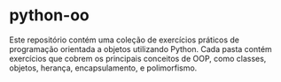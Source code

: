 # python-oo
 Este repositório contém uma coleção de exercícios práticos de programação orientada a objetos utilizando Python. Cada pasta contém exercícios que cobrem os principais conceitos de OOP, como classes, objetos, herança, encapsulamento, e polimorfismo.
